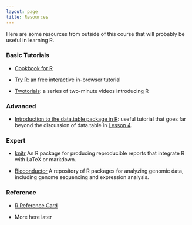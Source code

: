 ```yaml
---
layout: page
title: Resources
---
```


Here are some resources from outside of this course that will probably be useful
in learning R.

### Basic Tutorials

* [Cookbook for R](http://www.cookbook-r.com/)

* [Try R](https://www.codeschool.com/courses/try-r): an free interactive in-browser tutorial

* [Twotorials](http://www.twotorials.com/): a series of two-minute videos introducing R

### Advanced

* [Introduction to the data.table package in R](http://cran.r-project.org/web/packages/data.table/vignettes/datatable-intro.pdf):
useful tutorial that goes far beyond the discussion of data.table in [Lesson 4](../lessons/lesson4).

### Expert

* [knitr](http://yihui.name/knitr/) An R package for producing reproducible reports that integrate R with LaTeX or markdown.

* [Bioconductor](http://www.bioconductor.org/) A repository of R packages for analyzing genomic data, including genome sequencing and expression analysis.

### Reference

* [R Reference Card](http://cran.r-project.org/doc/contrib/Short-refcard.pdf)

* More here later
